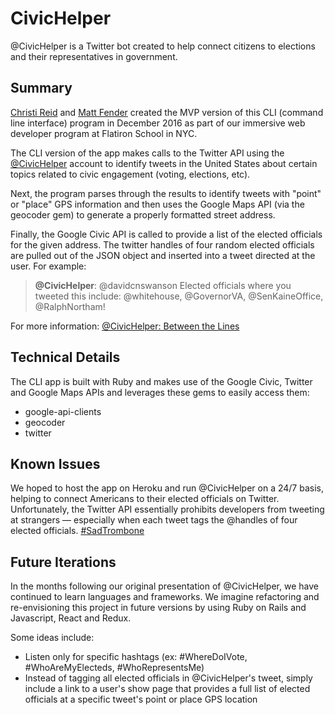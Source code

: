 # CivicHelper
@CivicHelper is a Twitter bot created to help connect citizens to elections and their representatives in government.

## Summary
[Christi Reid](https://github.com/limerentfox/) and [Matt Fender](https://github.com/mjfender/) created the MVP version of this CLI
(command line interface) program in December 2016 as part of our immersive web developer program at Flatiron School in NYC.

The CLI version of the app makes calls to the Twitter API using the [@CivicHelper](https://www.twitter.com/CivicHelper) account to identify
tweets in the United States about certain topics related to civic engagement (voting, elections, etc). 

Next, the program parses through the results to identify tweets with "point" or "place" GPS information and then uses the Google Maps API
(via the geocoder gem) to generate a properly formatted street address. 

Finally, the Google Civic API is called to provide a list of the elected officials for the given address. The twitter handles of four
random elected officials are pulled out of the JSON object and inserted into a tweet directed at the user. For example:

> **@CivicHelper**: @davidcnswanson Elected officials where you tweeted this include: @whitehouse, @GovernorVA, @SenKaineOffice,
> @RalphNortham!

For more information: [@CivicHelper: Between the Lines](https://medium.com/@mattfender/civichelper-between-the-lines-6a1253dda521#.vz1woys5x)

## Technical Details
The CLI app is built with Ruby and makes use of the Google Civic, Twitter and Google Maps APIs and leverages these gems to easily access them:
* google-api-clients
* geocoder
* twitter

## Known Issues
We hoped to host the app on Heroku and run @CivicHelper on a 24/7 basis, helping to connect Americans to their elected officials on
Twitter. Unfortunately, the Twitter API essentially prohibits developers from tweeting at strangers — especially when each tweet tags
the @handles of four elected officials. [#SadTrombone](http://www.sadtrombone.com)

## Future Iterations
In the months following our original presentation of @CivicHelper, we have continued to learn languages and frameworks. We imagine
refactoring and re-envisioning this project in future versions by using Ruby on Rails and Javascript, React and Redux.

Some ideas include:
* Listen only for specific hashtags (ex: #WhereDoIVote, #WhoAreMyElecteds, #WhoRepresentsMe)
* Instead of tagging all elected officials in @CivicHelper's tweet, simply include a link to a user's show page that provides a full list of elected officials at a specific tweet's point or place GPS location
